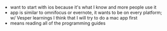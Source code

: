 - want to start with ios because it's what I know and more people use it
- app is similar to omnifocus or evernote, it wants to be on every platform; w/ Vesper learnings I think that I will try to do a mac app first
- means reading all of the programming guides